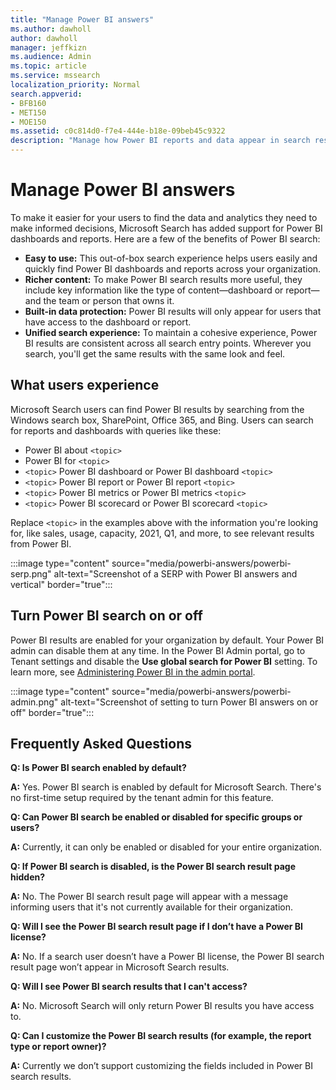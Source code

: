 ```yaml
---
title: "Manage Power BI answers"
ms.author: dawholl
author: dawholl
manager: jeffkizn
ms.audience: Admin
ms.topic: article
ms.service: mssearch
localization_priority: Normal
search.appverid:
- BFB160
- MET150
- MOE150
ms.assetid: c0c814d0-f7e4-444e-b18e-09beb45c9322
description: "Manage how Power BI reports and data appear in search results"
---
```

# Manage Power BI answers

To make it easier for your users to find the data and analytics they need to make informed decisions, Microsoft Search has added support for Power BI dashboards and reports. Here are a few of the benefits of Power BI search:

* **Easy to use:** This out-of-box search experience helps users easily and quickly find Power BI dashboards and reports across your organization.
* **Richer content:** To make Power BI search results more useful, they include key information like the type of content—dashboard or report—and the team or person that owns it.
* **Built-in data protection:** Power BI results will only appear for users that have access to the dashboard or report.
* **Unified search experience:** To maintain a cohesive experience, Power BI results are consistent across all search entry points. Wherever you search, you'll get the same results with the same look and feel.

## What users experience

Microsoft Search users can find Power BI results by searching from the Windows search box, SharePoint, Office 365, and Bing. Users can search for reports and dashboards with queries like these:

* Power BI about `<topic>`
* Power BI for `<topic>`
* `<topic>` Power BI dashboard or Power BI dashboard `<topic>`
* `<topic>` Power BI report or Power BI report `<topic>`
* `<topic>` Power BI metrics or Power BI metrics `<topic>`
* `<topic>` Power BI scorecard or Power BI scorecard `<topic>`

Replace `<topic>` in the examples above with the information you're looking for, like sales, usage, capacity, 2021, Q1, and more, to see relevant results from Power BI.

:::image type="content" source="media/powerbi-answers/powerbi-serp.png" alt-text="Screenshot of a SERP with Power BI answers and vertical" border="true":::

## Turn Power BI search on or off

Power BI results are enabled for your organization by default. Your Power BI admin can disable them at any time. In the Power BI Admin portal, go to Tenant settings and disable the **Use global search for Power BI** setting. To learn more, see [Administering Power BI in the admin portal](https://docs.microsoft.com/power-bi/admin/service-admin-portal#use-global-search-for-power-bi-preview).

:::image type="content" source="media/powerbi-answers/powerbi-admin.png" alt-text="Screenshot of setting to turn Power BI answers on or off" border="true":::

## Frequently Asked Questions

**Q: Is Power BI search enabled by default?**

**A:** Yes. Power BI search is enabled by default for Microsoft Search. There's no first-time setup required by the tenant admin for this feature.

**Q: Can Power BI search be enabled or disabled for specific groups or users?**

**A:** Currently, it can only be enabled or disabled for your entire organization.

**Q: If Power BI search is disabled, is the Power BI search result page hidden?**

**A:** No. The Power BI search result page will appear with a message informing users that it's not currently available for their organization.

**Q: Will I see the Power BI search result page if I don’t have a Power BI license?**

**A:** No. If a search user doesn’t have a Power BI license, the Power BI search result page won’t appear in Microsoft Search results.

**Q: Will I see Power BI search results that I can't access?**

**A:** No. Microsoft Search will only return Power BI results you have access to.

**Q: Can I customize the Power BI search results (for example, the report type or report owner)?**

**A:** Currently we don’t support customizing the fields included in Power BI search results.
